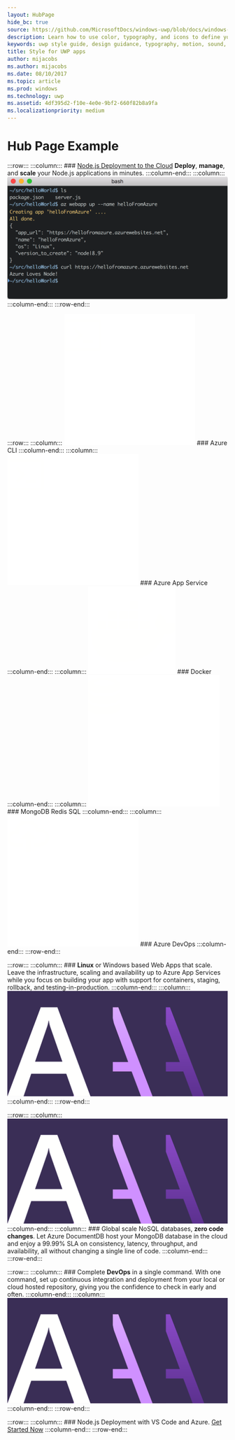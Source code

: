 ```yaml
---
layout: HubPage
hide_bc: true
source: https://github.com/MicrosoftDocs/windows-uwp/blob/docs/windows-apps-src/design/style/index.md
description: Learn how to use color, typography, and icons to define your UWP app’s personality with the UWP style guide.
keywords: uwp style guide, design guidance, typography, motion, sound, motion, app development
title: Style for UWP apps
author: mijacobs
ms.author: mijacobs
ms.date: 08/10/2017
ms.topic: article
ms.prod: windows
ms.technology: uwp
ms.assetid: 4df395d2-f10e-4e0e-9bf2-660f82b8a9fa
ms.localizationpriority: medium
---
```

# Hub Page Example

:::row:::
    :::column:::
        ### [Node.js Deployment to the Cloud](style.md)
        **Deploy**, **manage**, and **scale** your Node.js applications in minutes.
    :::column-end:::
    :::column:::
        ![hero image](images/azwebappup.png)
    :::column-end:::
:::row-end:::

:::row:::
    :::column:::
        ![hero image](images/terminal.svg)
        ### Azure CLI
    :::column-end:::
    :::column:::
        ![hero image](images/terminal.svg)
        ### Azure App Service
    :::column-end:::
    :::column:::
        ![hero image](images/docker.svg)
        ### Docker
    :::column-end:::
    :::column:::
        ![hero image](images/database.svg)
        ### MongoDB Redis SQL
    :::column-end:::
    :::column:::
        ![hero image](images/cloud-upload.svg)
        ### Azure DevOps
    :::column-end:::
:::row-end:::

:::row:::
    :::column:::
        ### **Linux** or Windows based Web Apps that scale.
        Leave the infrastructure, scaling and availability up to Azure App Services while you focus on building your app with support for containers, staging, rollback, and testing-in-production.
    :::column-end:::
    :::column:::
        ![hero image](images/header-typography.svg)
    :::column-end:::
:::row-end:::

:::row:::
    :::column:::
        ![hero image](images/header-typography.svg)
    :::column-end:::
    :::column:::
        ### Global scale NoSQL databases, **zero code changes**.
        Let Azure DocumentDB host your MongoDB database in the cloud and enjoy a 99.99% SLA on consistency, latency, throughput, and availability, all without changing a single line of code.
    :::column-end:::
:::row-end:::

:::row:::
    :::column:::
        ### Complete **DevOps** in a single command.
        With one command, set up continuous integration and deployment from your local or cloud hosted repository, giving you the confidence to check in early and often.
    :::column-end:::
    :::column:::
        ![hero image](images/header-typography.svg)
    :::column-end:::
:::row-end:::

:::row:::
    :::column:::
        ### Node.js Deployment with VS Code and Azure.
        [Get Started Now](https://code.visualstudio.com/tryappservice)
    :::column-end:::
:::row-end:::